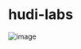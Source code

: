 # hudi-labs

![image](https://user-images.githubusercontent.com/39345855/210906565-c9dcc092-4b1c-4d9e-97db-a850cbc47c4b.png)



